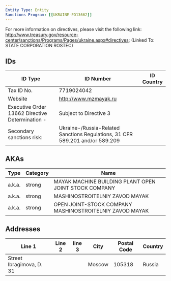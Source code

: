 ```yaml
---
Entity Type: Entity
Sanctions Program: [[UKRAINE-EO13662]]
---
```

For more information on directives, please visit the following link: http://www.treasury.gov/resource-center/sanctions/Programs/Pages/ukraine.aspx#directives; (Linked To: STATE CORPORATION ROSTEC)

## IDs
| ID Type | ID Number | ID Country |
|---------|-----------|------------|
| Tax ID No. | 7719024042 |  |
| Website | http://www.mzmayak.ru |  |
| Executive Order 13662 Directive Determination - | Subject to Directive 3 |  |
| Secondary sanctions risk: | Ukraine-/Russia-Related Sanctions Regulations, 31 CFR 589.201 and/or 589.209 |  |


## AKAs
| Type | Category | Name      | 
|------|----------|-----------|
| a.k.a. | strong | MAYAK MACHINE BUILDING PLANT OPEN JOINT STOCK COMPANY |
| a.k.a. | strong | MASHINOSTROITELNIY ZAVOD MAYAK |
| a.k.a. | strong | OPEN JOINT-STOCK COMPANY MASHINOSTROITELNIY ZAVOD MAYAK |


## Addresses
| Line 1 | Line 2 | line 3 | City | Postal Code| Country | 
|--------|--------|--------|------|------------|---------|
| Street Ibragimova, D. 31 |  |  | Moscow | 105318 | Russia |


